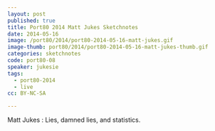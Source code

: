 ```yaml
---
layout: post
published: true
title: Port80 2014 Matt Jukes Sketchnotes
date: 2014-05-16
image: /port80/2014/port80-2014-05-16-matt-jukes.gif
image-thumb: port80/2014/port80-2014-05-16-matt-jukes-thumb.gif
categories: sketchnotes
code: port80-08
speaker: jukesie
tags:
  - port80-2014
  - live
cc: BY-NC-SA

---
```


Matt Jukes : Lies, damned lies, and statistics.
